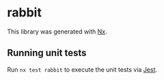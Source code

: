 # rabbit

This library was generated with [Nx](https://nx.dev).

## Running unit tests

Run `nx test rabbit` to execute the unit tests via [Jest](https://jestjs.io).
